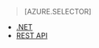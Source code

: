 > [AZURE.SELECTOR]
- [.NET](../articles/media-services/media-services-dotnet-configure-asset-delivery-policy.md)
- [REST API](../articles/media-services/media-services-rest-configure-asset-delivery-policy.md)
